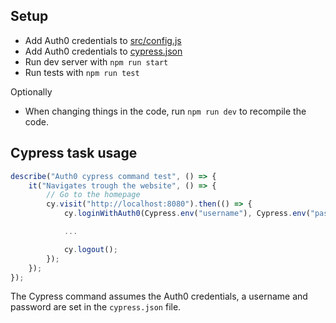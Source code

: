 ## Setup

- Add Auth0 credentials to [src/config.js](https://github.com/Sambego/cypress-auth0-spa/blob/master/src/config.js)
- Add Auth0 credentials to [cypress.json](https://github.com/Sambego/cypress-auth0-spa/blob/master/cypress.json)
- Run dev server with `npm run start`
- Run tests with `npm run test`

Optionally

- When changing things in the code, run `npm run dev` to recompile the code.

## Cypress task usage

```js
describe("Auth0 cypress command test", () => {
    it("Navigates trough the website", () => {
        // Go to the homepage
        cy.visit("http://localhost:8080").then(() => {
            cy.loginWithAuth0(Cypress.env("username"), Cypress.env("password"));

            ...

            cy.logout();
        });
    });
});
```

The Cypress command assumes the Auth0 credentials, a username and password are set in the `cypress.json` file.
